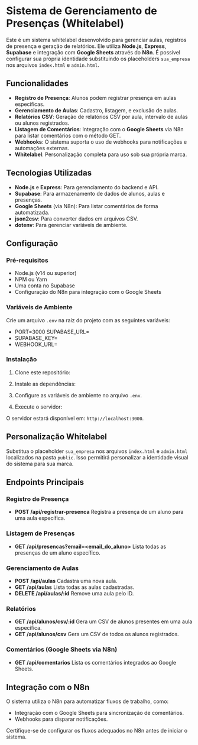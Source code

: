 # Sistema de Gerenciamento de Presenças (Whitelabel)

Este é um sistema whitelabel desenvolvido para gerenciar aulas, registros de presença e geração de relatórios. Ele utiliza **Node.js**, **Express**, **Supabase** e integração com **Google Sheets** através do **N8n**. É possível configurar sua própria identidade substituindo os placeholders `sua_empresa` nos arquivos `index.html` e `admin.html`.

## Funcionalidades

- **Registro de Presença**: Alunos podem registrar presença em aulas específicas.
- **Gerenciamento de Aulas**: Cadastro, listagem, e exclusão de aulas.
- **Relatórios CSV**: Geração de relatórios CSV por aula, intervalo de aulas ou alunos registrados.
- **Listagem de Comentários**: Integração com o **Google Sheets** via N8n para listar comentários com o método GET.
- **Webhooks**: O sistema suporta o uso de webhooks para notificações e automações externas.
- **Whitelabel**: Personalização completa para uso sob sua própria marca.

## Tecnologias Utilizadas

- **Node.js** e **Express**: Para gerenciamento do backend e API.
- **Supabase**: Para armazenamento de dados de alunos, aulas e presenças.
- **Google Sheets** (via N8n): Para listar comentários de forma automatizada.
- **json2csv**: Para converter dados em arquivos CSV.
- **dotenv**: Para gerenciar variáveis de ambiente.

## Configuração

### Pré-requisitos

- Node.js (v14 ou superior)
- NPM ou Yarn
- Uma conta no Supabase
- Configuração do N8n para integração com o Google Sheets

### Variáveis de Ambiente

Crie um arquivo `.env` na raiz do projeto com as seguintes variáveis:

- PORT=3000 SUPABASE_URL=<sua-url-do-supabase>
- SUPABASE_KEY=<sua-chave-do-supabase> 
- WEBHOOK_URL=<sua-url-do-webhook>


### Instalação

1. Clone este repositório:

2. Instale as dependências:

3. Configure as variáveis de ambiente no arquivo `.env`.

4. Execute o servidor:

O servidor estará disponível em: `http://localhost:3000`.

## Personalização Whitelabel

Substitua o placeholder `sua_empresa` nos arquivos `index.html` e `admin.html` localizados na pasta `public`. Isso permitirá personalizar a identidade visual do sistema para sua marca.

## Endpoints Principais

### Registro de Presença
- **POST /api/registrar-presenca**
Registra a presença de um aluno para uma aula específica.

### Listagem de Presenças
- **GET /api/presencas?email=<email_do_aluno>**
Lista todas as presenças de um aluno específico.

### Gerenciamento de Aulas
- **POST /api/aulas**
Cadastra uma nova aula.
- **GET /api/aulas**
Lista todas as aulas cadastradas.
- **DELETE /api/aulas/:id**
Remove uma aula pelo ID.

### Relatórios
- **GET /api/alunos/csv/:id**
Gera um CSV de alunos presentes em uma aula específica.
- **GET /api/alunos/csv**
Gera um CSV de todos os alunos registrados.

### Comentários (Google Sheets via N8n)
- **GET /api/comentarios**
Lista os comentários integrados ao Google Sheets.

## Integração com o N8n

O sistema utiliza o N8n para automatizar fluxos de trabalho, como:
- Integração com o Google Sheets para sincronização de comentários.
- Webhooks para disparar notificações.

Certifique-se de configurar os fluxos adequados no N8n antes de iniciar o sistema.
